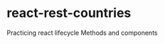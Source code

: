 # react-rest-countries
Practicing react lifecycle Methods and components

[link to the app]:  https://abdoulsdevgit.github.io/react-rest-countries/
